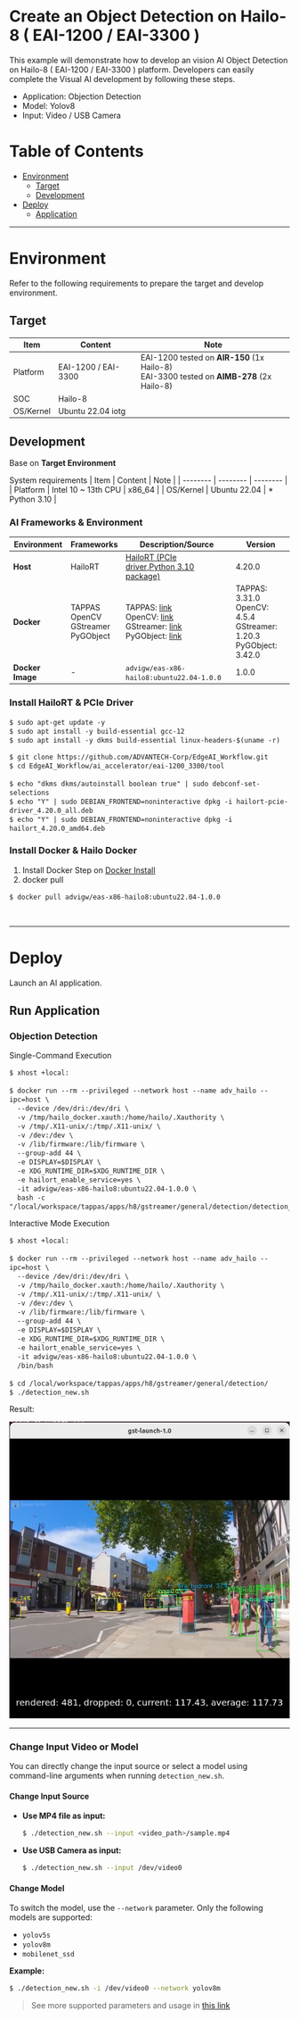 # Create an Object Detection on Hailo-8 ( EAI-1200 / EAI-3300 )
This example will demonstrate how to develop an vision AI Object Detection on Hailo-8 ( EAI-1200 / EAI-3300 ) platform.
Developers can easily complete the Visual AI development by following these steps.

* Application: Objection Detection
* Model: Yolov8
* Input: Video / USB Camera
  
# Table of Contents
- [Environment](#Environment)
  - [Target](#Target)
  - [Development](#Development) 
- [Deploy](#Deploy)
  - [Application](#Application)

---

<a name="Environment"/>

# Environment
Refer to the following requirements to prepare the target and develop environment.

<a name="Target"/>

## Target
| Item | Content | Note |
| -------- | -------- | -------- |
| Platform |   EAI-1200 / EAI-3300  |  EAI-1200 tested on **AIR-150** (1x Hailo-8)<br>EAI-3300 tested on **AIMB-278** (2x Hailo-8)  |
| SOC  |   Hailo-8 |  |
| OS/Kernel |  Ubuntu 22.04 iotg |  |


<a name="Development"/>

## Development

Base on **Target Environment**

System requirements
| Item | Content | Note |
| -------- | -------- | -------- |
| Platform | Intel 10 ~ 13th CPU   |  x86_64    |
| OS/Kernel | Ubuntu 22.04 | * Python 3.10 |


### AI Frameworks & Environment

| Environment    | Frameworks  | Description/Source  | Version |
|----------------|-------------|---------------------|---------|
| **Host**       | HailoRT     | [HailoRT (PCIe driver,Python 3.10 package)](https://hailo.ai/products/hailo-software/hailo-ai-software-suite/#sw-hailort)    | 4.20.0  |
| **Docker**     | TAPPAS<br>OpenCV<br>GStreamer<br>PyGObject    | TAPPAS: [link](https://hailo.ai/products/hailo-software/hailo-ai-software-suite/#sw-tappas)<br>OpenCV: [link](https://github.com/opencv/opencv.git)<br>GStreamer: [link](https://gstreamer.freedesktop.org/index.html)<br>PyGObject: [link](https://pygobject.gnome.org/getting_started.html#ubuntu-logo-ubuntu-debian-logo-debian) | TAPPAS: 3.31.0<br>OpenCV: 4.5.4<br>GStreamer: 1.20.3<br>PyGObject: 3.42.0 |
| **Docker Image** | -         | `advigw/eas-x86-hailo8:ubuntu22.04-1.0.0`   | 1.0.0   |


### Install HailoRT & PCIe Driver
```
$ sudo apt-get update -y
$ sudo apt install -y build-essential gcc-12
$ sudo apt install -y dkms build-essential linux-headers-$(uname -r)
```
```
$ git clone https://github.com/ADVANTECH-Corp/EdgeAI_Workflow.git
$ cd EdgeAI_Workflow/ai_accelerator/eai-1200_3300/tool

$ echo "dkms dkms/autoinstall boolean true" | sudo debconf-set-selections
$ echo "Y" | sudo DEBIAN_FRONTEND=noninteractive dpkg -i hailort-pcie-driver_4.20.0_all.deb
$ echo "Y" | sudo DEBIAN_FRONTEND=noninteractive dpkg -i hailort_4.20.0_amd64.deb
```


### Install Docker & Hailo Docker
1. Install Docker Step on [Docker Install](https://docs.docker.com/engine/install/ubuntu/)
2. docker pull
```
$ docker pull advigw/eas-x86-hailo8:ubuntu22.04-1.0.0
```

<br/>

---

<a name="Deploy"/>

# Deploy
Launch an AI application.

<a name="Application"/>

## Run Application
### Objection Detection


Single-Command Execution
```
$ xhost +local:

$ docker run --rm --privileged --network host --name adv_hailo --ipc=host \
  --device /dev/dri:/dev/dri \
  -v /tmp/hailo_docker.xauth:/home/hailo/.Xauthority \
  -v /tmp/.X11-unix/:/tmp/.X11-unix/ \
  -v /dev:/dev \
  -v /lib/firmware:/lib/firmware \
  --group-add 44 \
  -e DISPLAY=$DISPLAY \
  -e XDG_RUNTIME_DIR=$XDG_RUNTIME_DIR \
  -e hailort_enable_service=yes \
  -it advigw/eas-x86-hailo8:ubuntu22.04-1.0.0 \
  bash -c "/local/workspace/tappas/apps/h8/gstreamer/general/detection/detection_new.sh"
```

Interactive Mode Execution
```
$ xhost +local:

$ docker run --rm --privileged --network host --name adv_hailo --ipc=host \
  --device /dev/dri:/dev/dri \
  -v /tmp/hailo_docker.xauth:/home/hailo/.Xauthority \
  -v /tmp/.X11-unix/:/tmp/.X11-unix/ \
  -v /dev:/dev \
  -v /lib/firmware:/lib/firmware \
  --group-add 44 \
  -e DISPLAY=$DISPLAY \
  -e XDG_RUNTIME_DIR=$XDG_RUNTIME_DIR \
  -e hailort_enable_service=yes \
  -it advigw/eas-x86-hailo8:ubuntu22.04-1.0.0 \
  /bin/bash

$ cd /local/workspace/tappas/apps/h8/gstreamer/general/detection/
$ ./detection_new.sh
```

Result:

![EAS_Startkit_object-detection](assets/hailo_object_detection_video.png)

---

### Change Input Video or Model

You can directly change the input source or select a model using command-line arguments when running `detection_new.sh`.

#### Change Input Source

- **Use MP4 file as input:**

  ```bash
  $ ./detection_new.sh --input <video_path>/sample.mp4
  ```

- **Use USB Camera as input:**

  ```bash
  $ ./detection_new.sh --input /dev/video0
  ```

#### Change Model

To switch the model, use the `--network` parameter. Only the following models are supported:

- `yolov5s`
- `yolov8m`
- `mobilenet_ssd`

**Example:**

```bash
$ ./detection_new.sh -i /dev/video0 --network yolov8m
```

> See more supported parameters and usage in [this link](https://github.com/hailo-ai/tappas/tree/master/apps/h8/gstreamer/general/detection)

